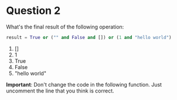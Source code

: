 # Question 2

What's the final result of the following operation:

```python
result = True or ("" and False and []) or (1 and "hello world")
```

  1. []
  2. 1
  3. True
  4. False
  5. "hello world"

**Important**: Don't change the code in the following function. Just uncomment the line that you think is correct.

